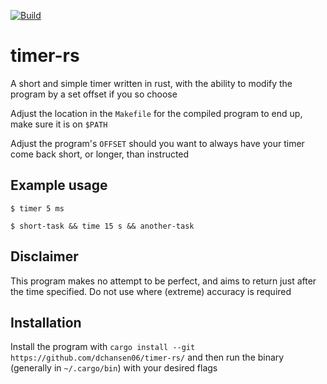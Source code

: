 [![Build](https://github.com/dchansen06/timer-rs/actions/workflows/build.yml/badge.svg)](https://github.com/dchansen06/timer-rs/actions/workflows/build.yml)
# timer-rs
A short and simple timer written in rust, with the ability to modify the program by a set offset if you so choose

Adjust the location in the `Makefile` for the compiled program to end up, make sure it is on `$PATH`

Adjust the program's `OFFSET` should you want to always have your timer come back short, or longer, than instructed

## Example usage
```$ timer 5 ms```

```$ short-task && time 15 s && another-task```

## Disclaimer
This program makes no attempt to be perfect, and aims to return just after the time specified. Do not use where (extreme) accuracy is required

## Installation
Install the program with ```cargo install --git https://github.com/dchansen06/timer-rs/``` and then run the binary (generally in `~/.cargo/bin`) with your desired flags
